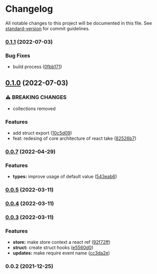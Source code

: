 # Changelog

All notable changes to this project will be documented in this file. See [standard-version](https://github.com/conventional-changelog/standard-version) for commit guidelines.

### [0.1.1](https://github.com/albizures/react-take/compare/v0.1.0...v0.1.1) (2022-07-03)


### Bug Fixes

* build process ([0fbb171](https://github.com/albizures/react-take/commit/0fbb171736c57ee0c83cbff04030176f9bc731d5))

## [0.1.0](https://github.com/albizures/react-take/compare/v0.0.7...v0.1.0) (2022-07-03)


### ⚠ BREAKING CHANGES

* collections removed

### Features

* add struct export ([10c5d09](https://github.com/albizures/react-take/commit/10c5d09c0a8c3657ecf565cf237ad736840dc8a0))
* feat: redesing of core architecture of react take ([82526b7](https://github.com/albizures/react-take/commit/82526b75595e63bcc78940461721d829ea164a2a))

### [0.0.7](https://github.com/albizures/react-take/compare/v0.0.5...v0.0.7) (2022-04-29)


### Features

* **types:** improve usage of default value ([543eab6](https://github.com/albizures/react-take/commit/543eab665b7ca8bb3d47817828b5313978525d07))

### [0.0.5](https://github.com/albizures/react-take/compare/v0.0.4...v0.0.5) (2022-03-11)

### [0.0.4](https://github.com/albizures/react-take/compare/v0.0.3...v0.0.4) (2022-03-11)

### [0.0.3](https://github.com/albizures/react-take/compare/v0.0.2...v0.0.3) (2022-03-11)


### Features

* **store:** make store context a react ref ([92f72ff](https://github.com/albizures/react-take/commit/92f72ffa35a2eb82c658bf4d8ac63bd37adf0f8a))
* **struct:** create struct hooks ([e5560d0](https://github.com/albizures/react-take/commit/e5560d0d383c84a10231b21886aa6672e15db2bc))
* **updates:** make require event name ([cc3da2e](https://github.com/albizures/react-take/commit/cc3da2e86dd3a1f9d3b64568bde51fa1ff380d48))

### 0.0.2 (2021-12-25)
